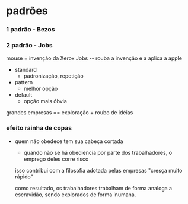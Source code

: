 # padrões 

### 1 padrão - Bezos

### 2 padrão - Jobs

mouse = invenção da Xerox
Jobs -- rouba a invenção e a aplica a apple

- standard
  - padronização, repetição
- pattern
  - melhor opção
- default 
  - opção mais óbvia

grandes empresas == exploração + roubo de idéias 

### efeito rainha de copas

- quem não obedece tem sua cabeça cortada
  - quando não se  há obediencia por parte dos trabalhadores, o emprego deles corre risco

  isso contribui com a filosofia adotada pelas empresas "cresça muito rápido"

  como resultado, os trabalhadores trabalham de forma analoga a escravidão, sendo explorados de forma inumana. 
